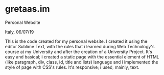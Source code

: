 # gretaas.im
Personal Website

Italy, 06/07/19

This is the code created for my personal website.
I created it using the editor Sublime Text, with the rules that i learned during Web Technology's course at my University and after the creation of a University Project.
It's easy and basical; i created a static page with the essential element of HTML (like paragraph, div, class, id, title and lists) language and i implemented the style of page with CSS's rules.
It's responsive; i used, mainly, text.

